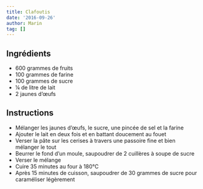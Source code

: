 ```yaml
---
title: Clafoutis
date: '2016-09-26'
author: Marin
tag: []
---
```

## Ingrédients
- 600 grammes de fruits
- 100 grammes de farine
- 100 grammes de sucre
- ¼ de litre de lait
- 2 jaunes d’œufs

## Instructions
- Mélanger les jaunes d’œufs, le sucre, une pincée de sel et la farine
- Ajouter le lait en deux fois et en battant doucement au fouet
- Verser la pâte sur les cerises à travers une passoire fine et bien mélanger le tout
- Beurrer le fond d’un moule, saupoudrer de 2 cuillères à soupe de sucre
- Verser le mélange
- Cuire 35 minutes au four à 180°C
- Après 15 minutes de cuisson, saupoudrer de 30 grammes de sucre pour caraméliser légèrement

